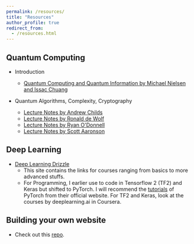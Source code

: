 ```yaml
---
permalink: /resources/
title: "Resources"
author_profile: true
redirect_from: 
  - /resources.html
---
```


## Quantum Computing 

* Introduction 
    * [Quantum Computing and Quantum Information by Michael Nielsen and Issac Chuang](http://mmrc.amss.cas.cn/tlb/201702/W020170224608149940643.pdf) 

* Quantum Algorithms, Complexity, Cryptography 
    * [Lecture Notes by Andrew Childs](http://www.cs.umd.edu/~amchilds/qa/) 
    * [Lecture Notes by Ronald de Wolf](https://homepages.cwi.nl/~rdewolf/qcnotes.pdf) 
    * [Lecture Notes by Ryan O'Donnell](https://www.cs.cmu.edu/~odonnell/quantum18/)
    * [Lecture Notes by Scott Aaronson](https://ocw.mit.edu/courses/electrical-engineering-and-computer-science/6-845-quantum-complexity-theory-fall-2010/lecture-notes/)       

## Deep Learning 

* [Deep Learning Drizzle](https://deep-learning-drizzle.github.io/) 
    * This site contains the links for courses ranging from basics to more advanced stuffs. 
    * For Programming, I earlier use to code in Tensorflow 2 (TF2) and Keras but shifted to PyTorch. I will recommend the [tutorials](https://pytorch.org/tutorials/) of PyTorch from their official website. For TF2 and Keras, look at the courses by deeplearning.ai in Coursera. 

## Building your own website 

* Check out this [repo](https://github.com/academicpages/academicpages.github.io).